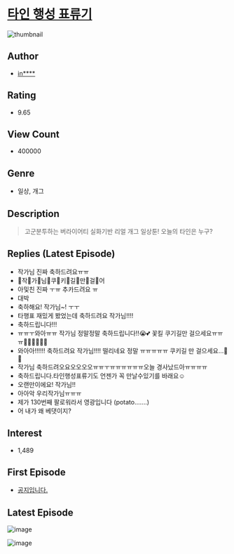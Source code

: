 # [타인 행성 표류기](https://comic.naver.com/bestChallenge/list?titleId=732035)
![thumbnail](https://image-comic.pstatic.net/user_contents_data/challenge_comic/2020/04/27/327116/thumbnail_202x164ede8b781_fdc7_4995_847b_fbb99a45a38b_00000843.JPEG)

## Author
- [in****](https://comic.naver.com/artistTitle?id=327116)

## Rating
- 9.65

## View Count
- 400000

## Genre
- 일상, 개그

## Description
> 고군분투하는 버라이어티 실화기반 리얼 개그 일상툰! 오늘의 타인은 누구?

## Replies (Latest Episode)
- 작가님 진짜 축하드려요ㅠㅠ
- 🍪작🍪가🍪님🍪쿠🍪키🍪길🍪만🍪걸🍪어
- 아및친 진짜 ㅜㅠ 추카드려요 ㅠ
- 대박
- 축하해요! 작가님~! ㅜㅜ
- 타행표 재밌게 봤었는데 축하드려요 작가님!!!!
- 축하드립니다!!!
- ㅠㅠㅜ와아ㅠㅠ 작가님 정말정말 축하드립니다!!😭💕 꽃킬 쿠기길만 걸으세요ㅠㅠㅠ🎉🌹🌷🌹🌷💕
- 와아아!!!!!! 축하드려요 작가님!!!! 떨리네요 정말 ㅠㅠㅠㅠㅠ 쿠키길 만 걸으세요...🌸💓
- 작가님 축하드려오요오오오오ㅠㅠㅜㅠㅠㅠㅠㅠㅠ오늘 경사났드아ㅠㅠㅠㅠ
- 축하드립니다.타인행성표류기도 언젠가 꼭 만날수있기를 바래요☺
- 오랜만이에요! 작가님!!
- 아아악 우리작가님ㅠㅠㅠ
- 제가 130번째 팔로워라서 영광입니다 (potato.......)
- 어 내가 왜 베댓이지?

## Interest
- 1,489

## First Episode
- [공지입니다.](https://comic.naver.com/bestChallenge/detail?titleId=732035&no=33)

## Latest Episode
![image](https://image-comic.pstatic.net/user_contents_data/challenge_comic/2021/04/02/327116/upload_3918471846670918710.jpeg)

![image](https://image-comic.pstatic.net/user_contents_data/challenge_comic/2021/04/02/327116/upload_3703426953809113136.jpeg)
